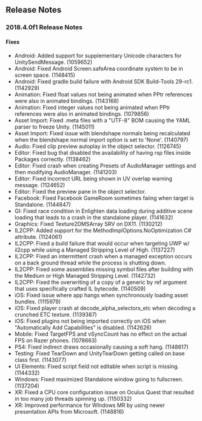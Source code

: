 ## Release Notes

### 2018.4.0f1 Release Notes

#### Fixes

-   Android: Added support for supplementary Unicode characters for UnitySendMessage. (1059652)
-   Android: Fixed Android Screen.safeArea coordinate system to be in screen space. (1148415)
-   Android: Fixed gradle build failure with Android SDK Build-Tools 29-rc1. (1142929)
-   Animation: Fixed float values not being animated when PPtr references were also in animated bindings. (1143168)
-   Animation: Fixed integer values not being animated when PPtr references were also in animated bindings. (1079856)
-   Asset Import: Fixed .meta files with a \"UTF-8\" BOM causing the YAML parser to freeze Unity. (1145011)
-   Asset Import: Fixed issue with blendshape normals being recalculated when the blendshape normal import option is set to \'None\'. (1140797)
-   Audio: Fixed clip preview autoplay in the object selector. (1126745)
-   Editor: Fixed bug that disabled the availability of having rsp files inside Packages correctly. (1138462)
-   Editor: Fixed crash when creating Presets of AudioManager settings and then modifying AudioManager. (1141203)
-   Editor: Fixed incorrect URL being shown in UV overlap warning message. (1124652)
-   Editor: Fixed the preview pane in the object selector.
-   Facebook: Fixed Facebook GameRoom sometimes faiing when target is Standalone. (1144847)
-   GI: Fixed race condition in Enlighten data loading during additive scene loading that leads to a crash in the standalone player. (1141632)
-   Graphics: Fixed Texture2DMSArray SRV on DX11. (1130212)
-   IL2CPP: Added support for the MethodImplOptions.NoOptimization C# attribute. (1124061)
-   IL2CPP: Fixed a build failure that would occur when targeting UWP w/ il2cpp while using a Managed Stripping Level of High. (1137227)
-   IL2CPP: Fixed an intermittent crash when a managed exception occurs on a back ground thread while the process is shutting down.
-   IL2CPP: Fixed some assemblies missing symbol files after building with the Medium or High Managed Stripping Level. (1142732)
-   IL2CPP: Fixed the overwriting of a copy of a generic by ref argument that uses specifically crafted IL bytecode. (1140509)
-   iOS: Fixed issue where app hangs when synchronously loading asset bundles. (1115979)
-   iOS: Fixed player crash at decode_alpha_selectors_etc when decoding a crunched ETC texture. (1139387)
-   iOS: Fixed plugins not being imported correctly on iOS when \"Automatically Add Capabilities\" is disabled. (1142626)
-   Mobile: Fixed TargetFPS and vSyncCount has no effect on the actual FPS on Razer phones. (1078663)
-   PS4: Fixed indirect draws occasionally causing a soft hang. (1148617)
-   Testing: Fixed TearDown and UnityTearDown getting called on base class first. (1143077)
-   UI Elements: Fixed script field not editable when script is missing. (1144332)
-   Windows: Fixed maximized Standalone window going to fullscreen. (1137204)
-   XR: Fixed a CPU core configuration issue on Oculus Quest that resulted in too many job threads spinning up. (1150332)
-   XR: Improved performance for WIndows MR by using newer presentation APIs from Microsoft. (1148816)
